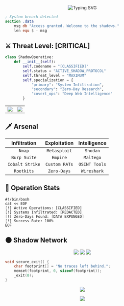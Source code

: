 <div align="center">
  <img src="http://readme-typing-svg.herokuapp.com?font=JetBrains+Mono&weight=600&size=28&duration=4000&pause=800&color=FF0000&center=true&vCenter=true&width=600&lines=System+Infiltration+Specialist;Zero-Day+Hunter;Digital+Ghost;Shadow+Operative" alt="Typing SVG" />
</div>

```nasm
; System breach detected
section .data
    msg db "Access granted. Welcome to the shadows."
    len equ $ - msg
```

## ⚔️ Threat Level: [CRITICAL]
```python
class ShadowOperative:
    def __init__(self):
        self.codename = "[CLASSIFIED]"
        self.status = "ACTIVE_SHADOW_PROTOCOL"
        self.threat_level = "MAXIMUM"
        self.specialization = {
            "primary": "System Infiltration",
            "secondary": "Zero-Day Research",
            "covert_ops": "Deep Web Intelligence"
        }
```

<div align="center">
<table border="0">
<tr>
<td>
<img src="https://github-readme-stats.vercel.app/api?username=YOURUSERNAME&show_icons=true&title_color=FF0000&text_color=800000&icon_color=FF0000&border_color=800000&bg_color=000000&hide_border=false&count_private=true" />
</td>
<td>
<img src="https://github-readme-streak-stats.herokuapp.com/?user=YOURUSERNAME&theme=black-ice&background=000000&stroke=FF0000&ring=FF0000&fire=800000&currStreakNum=FF0000&sideNums=FF0000&currStreakLabel=800000&dates=800000&hide_border=false" />
</td>
</tr>
</table>
</div>

## 🗡️ Arsenal
<div align="center">

| Infiltration | Exploitation | Intelligence |
|:------------:|:------------:|:------------:|
| `Nmap` | `Metasploit` | `Shodan` |
| `Burp Suite` | `Empire` | `Maltego` |
| `Cobalt Strike` | `Custom RATs` | `OSINT Tools` |
| `Rootkits` | `Zero-Days` | `Wireshark` |

</div>

## 💉 Operation Stats
```shell
#!/bin/bash
cat << EOF
[!] Active Operations: [CLASSIFIED]
[!] Systems Infiltrated: [REDACTED]
[!] Zero-Days Found: [DATA EXPUNGED]
[!] Success Rate: 100%
EOF
```

## 🌑 Shadow Network
<div align="center">

[![](https://img.shields.io/badge/-%5BREDACTED%5D-black?style=for-the-badge&logo=dark&logoColor=FF0000)](https://YOURUSERNAME.onion)
[![](https://img.shields.io/badge/SECURE_CONTACT-black?style=for-the-badge&logo=protonmail&logoColor=FF0000)](mailto:YOURUSERNAME@protonmail.com)
[![](https://img.shields.io/badge/DEAD_DROP-black?style=for-the-badge&logo=tor-browser&logoColor=FF0000)](https://YOURUSERNAME.onion)

</div>

```c
void secure_exit() {
    char footprint[] = "No traces left behind.";
    memset(footprint, 0, sizeof(footprint));
    _exit(0);
}
```

<div align="center">
  <img src="https://github-profile-trophy.vercel.app/?username=YOURUSERNAME&theme=darkhub&column=4&margin-w=15&margin-h=15&no-frame=true&title_color=FF0000"/>
</div>

<p align="center">
  <img src="https://komarev.com/ghpvc/?username=YOURUSERNAME&color=FF0000&style=flat-square&label=Shadow+Traces" />
</p>
